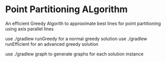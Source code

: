 # Point Partitioning ALgorithm

An efficient Greedy Algorith to approximate best lines for point partitioning using axis parallel lines

use ./gradlew runGreedy for a normal greedy solution
use ./gradlew runEfficient for an advanced greedy solution

use ./gradlew graph to generate graphs for each solution instance
